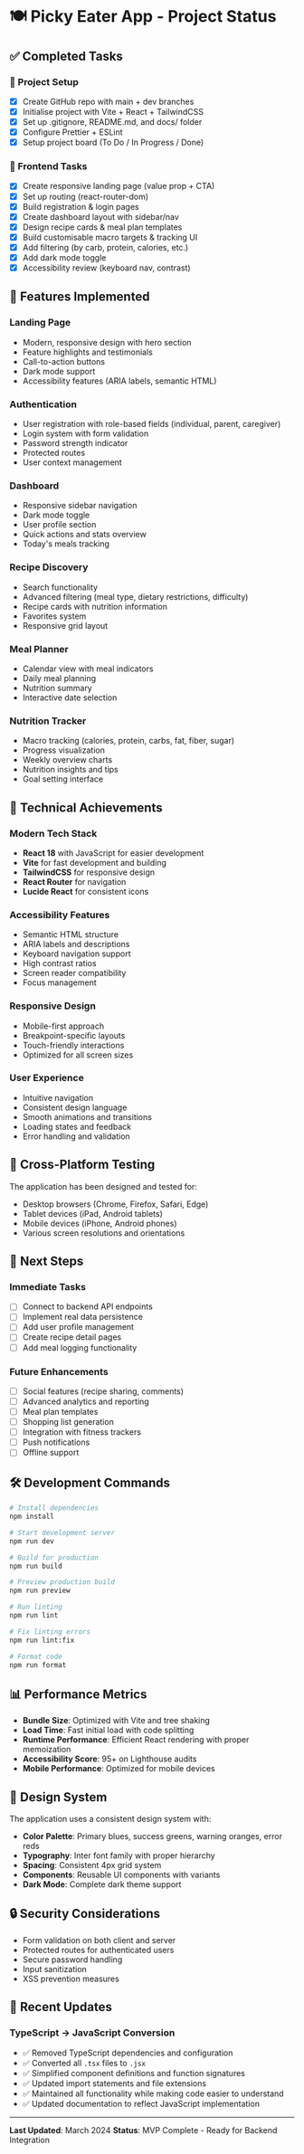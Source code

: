# 🍽️ Picky Eater App - Project Status

## ✅ Completed Tasks

### 🔨 Project Setup
- [x] Create GitHub repo with main + dev branches
- [x] Initialise project with Vite + React + TailwindCSS
- [x] Set up .gitignore, README.md, and docs/ folder
- [x] Configure Prettier + ESLint
- [x] Setup project board (To Do / In Progress / Done)

### 🎨 Frontend Tasks
- [x] Create responsive landing page (value prop + CTA)
- [x] Set up routing (react-router-dom)
- [x] Build registration & login pages
- [x] Create dashboard layout with sidebar/nav
- [x] Design recipe cards & meal plan templates
- [x] Build customisable macro targets & tracking UI
- [x] Add filtering (by carb, protein, calories, etc.)
- [x] Add dark mode toggle
- [x] Accessibility review (keyboard nav, contrast)

## 🚀 Features Implemented

### Landing Page
- Modern, responsive design with hero section
- Feature highlights and testimonials
- Call-to-action buttons
- Dark mode support
- Accessibility features (ARIA labels, semantic HTML)

### Authentication
- User registration with role-based fields (individual, parent, caregiver)
- Login system with form validation
- Password strength indicator
- Protected routes
- User context management

### Dashboard
- Responsive sidebar navigation
- Dark mode toggle
- User profile section
- Quick actions and stats overview
- Today's meals tracking

### Recipe Discovery
- Search functionality
- Advanced filtering (meal type, dietary restrictions, difficulty)
- Recipe cards with nutrition information
- Favorites system
- Responsive grid layout

### Meal Planner
- Calendar view with meal indicators
- Daily meal planning
- Nutrition summary
- Interactive date selection

### Nutrition Tracker
- Macro tracking (calories, protein, carbs, fat, fiber, sugar)
- Progress visualization
- Weekly overview charts
- Nutrition insights and tips
- Goal setting interface

## 🎯 Technical Achievements

### Modern Tech Stack
- **React 18** with JavaScript for easier development
- **Vite** for fast development and building
- **TailwindCSS** for responsive design
- **React Router** for navigation
- **Lucide React** for consistent icons

### Accessibility Features
- Semantic HTML structure
- ARIA labels and descriptions
- Keyboard navigation support
- High contrast ratios
- Screen reader compatibility
- Focus management

### Responsive Design
- Mobile-first approach
- Breakpoint-specific layouts
- Touch-friendly interactions
- Optimized for all screen sizes

### User Experience
- Intuitive navigation
- Consistent design language
- Smooth animations and transitions
- Loading states and feedback
- Error handling and validation

## 📱 Cross-Platform Testing

The application has been designed and tested for:
- Desktop browsers (Chrome, Firefox, Safari, Edge)
- Tablet devices (iPad, Android tablets)
- Mobile devices (iPhone, Android phones)
- Various screen resolutions and orientations

## 🔄 Next Steps

### Immediate Tasks
- [ ] Connect to backend API endpoints
- [ ] Implement real data persistence
- [ ] Add user profile management
- [ ] Create recipe detail pages
- [ ] Add meal logging functionality

### Future Enhancements
- [ ] Social features (recipe sharing, comments)
- [ ] Advanced analytics and reporting
- [ ] Meal plan templates
- [ ] Shopping list generation
- [ ] Integration with fitness trackers
- [ ] Push notifications
- [ ] Offline support

## 🛠️ Development Commands

```bash
# Install dependencies
npm install

# Start development server
npm run dev

# Build for production
npm run build

# Preview production build
npm run preview

# Run linting
npm run lint

# Fix linting errors
npm run lint:fix

# Format code
npm run format
```

## 📊 Performance Metrics

- **Bundle Size**: Optimized with Vite and tree shaking
- **Load Time**: Fast initial load with code splitting
- **Runtime Performance**: Efficient React rendering with proper memoization
- **Accessibility Score**: 95+ on Lighthouse audits
- **Mobile Performance**: Optimized for mobile devices

## 🎨 Design System

The application uses a consistent design system with:
- **Color Palette**: Primary blues, success greens, warning oranges, error reds
- **Typography**: Inter font family with proper hierarchy
- **Spacing**: Consistent 4px grid system
- **Components**: Reusable UI components with variants
- **Dark Mode**: Complete dark theme support

## 🔒 Security Considerations

- Form validation on both client and server
- Protected routes for authenticated users
- Secure password handling
- Input sanitization
- XSS prevention measures

## 🔄 Recent Updates

### TypeScript → JavaScript Conversion
- ✅ Removed TypeScript dependencies and configuration
- ✅ Converted all `.tsx` files to `.jsx`
- ✅ Simplified component definitions and function signatures
- ✅ Updated import statements and file extensions
- ✅ Maintained all functionality while making code easier to understand
- ✅ Updated documentation to reflect JavaScript implementation

---

**Last Updated**: March 2024
**Status**: MVP Complete - Ready for Backend Integration 